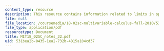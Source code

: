 ```yaml
---
content_type: resource
description: This resource contains information related to limits in spherical coordinates.
file: null
file_location: /coursemedia/18-02sc-multivariable-calculus-fall-2010/531bea2b84351ea2732b4815a104cd37_MIT18_02SC_notes_32.pdf
file_type: application/pdf
resourcetype: Document
title: MIT18_02SC_notes_32.pdf
uid: 531bea2b-8435-1ea2-732b-4815a104cd37
---
```

